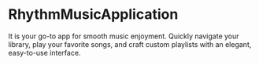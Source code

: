 # RhythmMusicApplication
 It is your go-to app for smooth music enjoyment. Quickly navigate your library, play your favorite songs, and craft custom playlists with an elegant, easy-to-use interface.
